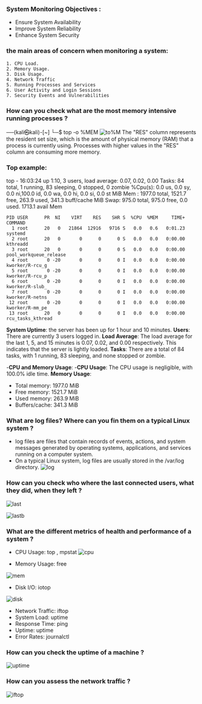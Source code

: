 
### System Monitoring Objectives :

- Ensure System Availability
- Improve System Reliability
- Enhance System Security




 ### the main areas of concern when monitoring a system:

    1. CPU Load.
    2. Memory Usage.
    3. Disk Usage.
    4. Network Traffic
    5. Running Processes and Services
    6. User Activity and Login Sessions
    7. Security Events and Vulnerabilities


### How can you check what are the most memory intensive running processes ?

──(kali㉿kali)-[~]
└─$ top -o %MEM
![to%M](https://github.com/malsaleh88/BXL-k4MK4r-2/assets/141853984/81a9c015-3426-4913-9f2e-5fca3e5f07a4)
The "RES" column represents the resident set size, which is the amount of physical memory (RAM) that a process is currently using. Processes with higher values in the "RES" column are consuming more memory.

### Top example:

top - 16:03:24 up  1:10,  3 users,  load average: 0.07, 0.02, 0.00
Tasks:  84 total,   1 running,  83 sleeping,   0 stopped,   0 zombie
%Cpu(s):  0.0 us,  0.0 sy,  0.0 ni,100.0 id,  0.0 wa,  0.0 hi,  0.0 si,  0.0 st
MiB Mem :   1977.0 total,   1521.7 free,    263.9 used,    341.3 buff/cache
MiB Swap:    975.0 total,    975.0 free,      0.0 used.   1713.1 avail Mem

    PID USER      PR  NI    VIRT    RES    SHR S  %CPU  %MEM     TIME+ COMMAND
      1 root      20   0   21864  12916   9716 S   0.0   0.6   0:01.23 systemd
      2 root      20   0       0      0      0 S   0.0   0.0   0:00.00 kthreadd
      3 root      20   0       0      0      0 S   0.0   0.0   0:00.00 pool_workqueue_release
      4 root       0 -20       0      0      0 I   0.0   0.0   0:00.00 kworker/R-rcu_g
      5 root       0 -20       0      0      0 I   0.0   0.0   0:00.00 kworker/R-rcu_p
      6 root       0 -20       0      0      0 I   0.0   0.0   0:00.00 kworker/R-slub_
      7 root       0 -20       0      0      0 I   0.0   0.0   0:00.00 kworker/R-netns
     12 root       0 -20       0      0      0 I   0.0   0.0   0:00.00 kworker/R-mm_pe
     13 root      20   0       0      0      0 I   0.0   0.0   0:00.00 rcu_tasks_kthread


     
**System Uptime**: the server has been up for 1 hour and 10 minutes.
**Users**: There are currently 3 users logged in.
**Load Average**: The load average for the last 1, 5, and 15 minutes is 0.07, 0.02, and 0.00 respectively. This indicates that the server is lightly loaded.
**Tasks**: There are a total of 84 tasks, with 1 running, 83 sleeping, and none stopped or zombie.

-**CPU and Memory Usage**:
-**CPU Usage**: The CPU usage is negligible, with 100.0% idle time.
**Memory Usage**:
- Total memory: 1977.0 MiB
- Free memory: 1521.7 MiB
- Used memory: 263.9 MiB
- Buffers/cache: 341.3 MiB



### What are log files? Where can you fin them on a typical Linux system ?
- log files are files that contain records of events, actions, and system messages generated by operating systems, applications, and services running on a computer system.
- On a typical Linux system, log files are usually stored in the /var/log directory.
  ![log](https://github.com/malsaleh88/BXL-k4MK4r-2/assets/141853984/fdb0b4d6-4195-4a45-a11f-711a5fd617c3)



### How can you check who where the last connected users, what they did, when they left ?
 
![last](https://github.com/malsaleh88/BXL-k4MK4r-2/assets/141853984/82b7b6b9-1ff8-4a02-adc1-00f404cb5655)

![lastb](https://github.com/malsaleh88/BXL-k4MK4r-2/assets/141853984/4394d400-9565-4d3d-b529-fd387e0c65c3)



### What are the different metrics of health and performance of a system ?
 - CPU Usage: top , mpstat
![cpu](https://github.com/malsaleh88/BXL-k4MK4r-2/assets/141853984/68b8ddfd-8a9c-45e1-a870-6940ad9595f1)



 - Memory Usage: free
   
![mem](https://github.com/malsaleh88/BXL-k4MK4r-2/assets/141853984/61ee361e-b06e-497c-85f0-38d5520e87ef)

   
 - Disk I/O: iotop

![disk](https://github.com/malsaleh88/BXL-k4MK4r-2/assets/141853984/4a003770-72de-4dbc-b809-876b9c7add6d)

 - Network Traffic: iftop
 - System Load: uptime
 - Response Time: ping
 - Uptime: uptime
 - Error Rates: journalctl

### How can you check the uptime of a machine ?
![uptime](https://github.com/malsaleh88/BXL-k4MK4r-2/assets/141853984/7ff0b2f8-dcc4-46e4-9129-aeceaf2e90e2)

### How can you assess the network traffic ?
![iftop](https://github.com/malsaleh88/BXL-k4MK4r-2/assets/141853984/7911f4cc-4b59-43bc-8f4d-1b2070717c42)




